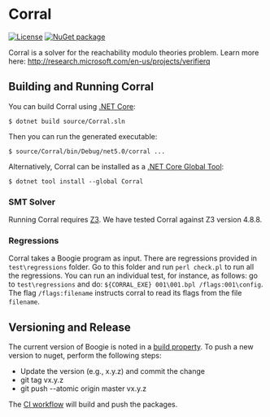 # Corral

[![License][license-badge]](LICENSE.txt)
[![NuGet package][nuget-badge]][nuget]


Corral is a solver for the reachability modulo theories problem. Learn more
here: http://research.microsoft.com/en-us/projects/verifierq

## Building and Running Corral

You can build Corral using [.NET Core](https://dotnet.microsoft.com):
```console
$ dotnet build source/Corral.sln
```

Then you can run the generated executable:
```console
$ source/Corral/bin/Debug/net5.0/corral ...
```

Alternatively, Corral can be installed as a [.NET Core Global Tool](https://docs.microsoft.com/en-us/dotnet/core/tools/global-tools):

```console
$ dotnet tool install --global Corral
```

### SMT Solver

Running Corral requires [Z3](https://github.com/Z3Prover/z3). We have tested
Corral against Z3 version 4.8.8.

### Regressions

Corral takes a Boogie program as input. There are regressions provided in
`test\regressions` folder. Go to this folder and run `perl check.pl` to run all
the regressions. You can run an individual test, for instance, as follows: go to
`test\regressions` and do: `${CORRAL_EXE} 001\001.bpl
/flags:001\config`. The flag `/flags:filename` instructs corral to read its
flags from the file `filename`.

## Versioning and Release

The current version of Boogie is noted in a [build property](source/Directory.Build.props).
To push a new version to nuget, perform the following steps:

- Update the version (e.g., x.y.z) and commit the change
- git tag vx.y.z
- git push --atomic origin master vx.y.z

The [CI workflow](.github/workflows/test.yml) will build and push the packages.


[license-badge]: https://img.shields.io/github/license/boogie-org/corral?color=blue
[nuget]:         https://www.nuget.org/packages/Corral
[nuget-badge]:   https://img.shields.io/nuget/v/Corral

